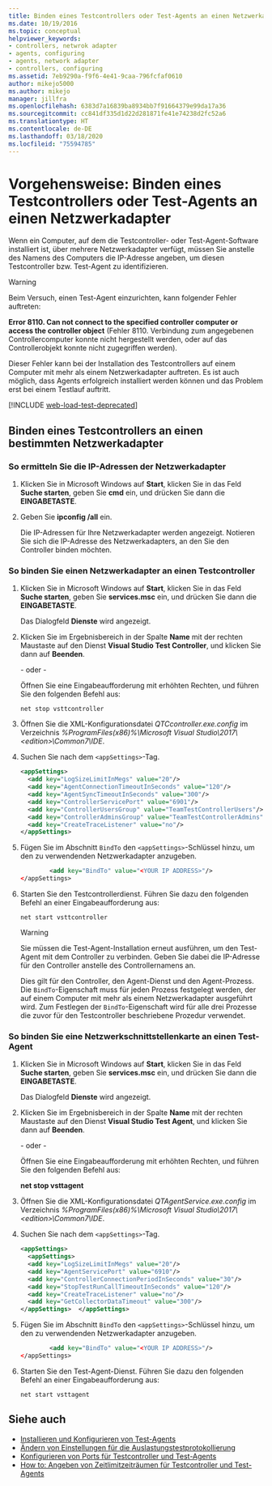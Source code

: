 ```yaml
---
title: Binden eines Testcontrollers oder Test-Agents an einen Netzwerkadapter
ms.date: 10/19/2016
ms.topic: conceptual
helpviewer_keywords:
- controllers, netwrok adapter
- agents, configuring
- agents, network adapter
- controllers, configuring
ms.assetid: 7eb9290a-f9f6-4e41-9caa-796fcfaf0610
author: mikejo5000
ms.author: mikejo
manager: jillfra
ms.openlocfilehash: 6383d7a16839ba8934bb7f91664379e99da17a36
ms.sourcegitcommit: cc841df335d1d22d281871fe41e74238d2fc52a6
ms.translationtype: HT
ms.contentlocale: de-DE
ms.lasthandoff: 03/18/2020
ms.locfileid: "75594785"
---
```

# <a name="how-to-bind-a-test-controller-or-test-agent-to-a-network-adapter"></a>Vorgehensweise: Binden eines Testcontrollers oder Test-Agents an einen Netzwerkadapter

Wenn ein Computer, auf dem die Testcontroller- oder Test-Agent-Software installiert ist, über mehrere Netzwerkadapter verfügt, müssen Sie anstelle des Namens des Computers die IP-Adresse angeben, um diesen Testcontroller bzw. Test-Agent zu identifizieren.

> [!WARNING]
> Beim Versuch, einen Test-Agent einzurichten, kann folgender Fehler auftreten:
>
> **Error 8110. Can not connect to the specified controller computer or access the controller object** (Fehler 8110. Verbindung zum angegebenen Controllercomputer konnte nicht hergestellt werden, oder auf das Controllerobjekt konnte nicht zugegriffen werden).
>
> Dieser Fehler kann bei der Installation des Testcontrollers auf einem Computer mit mehr als einem Netzwerkadapter auftreten. Es ist auch möglich, dass Agents erfolgreich installiert werden können und das Problem erst bei einem Testlauf auftritt.

[!INCLUDE [web-load-test-deprecated](includes/web-load-test-deprecated.md)]

## <a name="bind-a-test-controller-to-a-specific-network-adapter"></a>Binden eines Testcontrollers an einen bestimmten Netzwerkadapter

### <a name="to-obtain-the-ip-addresses-of-the-network-adapters"></a>So ermitteln Sie die IP-Adressen der Netzwerkadapter

1. Klicken Sie in Microsoft Windows auf **Start**, klicken Sie in das Feld **Suche starten**, geben Sie **cmd** ein, und drücken Sie dann die **EINGABETASTE**.

2. Geben Sie **ipconfig /all** ein.

     Die IP-Adressen für Ihre Netzwerkadapter werden angezeigt. Notieren Sie sich die IP-Adresse des Netzwerkadapters, an den Sie den Controller binden möchten.

### <a name="to-bind-a-network-adapter-to-a-test-controller"></a>So binden Sie einen Netzwerkadapter an einen Testcontroller

1. Klicken Sie in Microsoft Windows auf **Start**, klicken Sie in das Feld **Suche starten**, geben Sie **services.msc** ein, und drücken Sie dann die **EINGABETASTE**.

     Das Dialogfeld **Dienste** wird angezeigt.

2. Klicken Sie im Ergebnisbereich in der Spalte **Name** mit der rechten Maustaste auf den Dienst **Visual Studio Test Controller**, und klicken Sie dann auf **Beenden**.

     - oder -

     Öffnen Sie eine Eingabeaufforderung mit erhöhten Rechten, und führen Sie den folgenden Befehl aus:

     `net stop vsttcontroller`

3. Öffnen Sie die XML-Konfigurationsdatei *QTCcontroller.exe.config* im Verzeichnis *%ProgramFiles(x86)%\Microsoft Visual Studio\2017\\\<edition>\Common7\IDE*.

4. Suchen Sie nach dem `<appSettings>`-Tag.

    ```xml
    <appSettings>
      <add key="LogSizeLimitInMegs" value="20"/>
      <add key="AgentConnectionTimeoutInSeconds" value="120"/>
      <add key="AgentSyncTimeoutInSeconds" value="300"/>
      <add key="ControllerServicePort" value="6901"/>
      <add key="ControllerUsersGroup" value="TeamTestControllerUsers"/>
      <add key="ControllerAdminsGroup" value="TeamTestControllerAdmins"/>
      <add key="CreateTraceListener" value="no"/>
    </appSettings>
    ```

5. Fügen Sie im Abschnitt `BindTo` den `<appSettings>`-Schlüssel hinzu, um den zu verwendenden Netzwerkadapter anzugeben.

    ```xml
            <add key="BindTo" value="<YOUR IP ADDRESS>"/>
    </appSettings>
    ```

6. Starten Sie den Testcontrollerdienst. Führen Sie dazu den folgenden Befehl an einer Eingabeaufforderung aus:

    `net start vsttcontroller`

    > [!WARNING]
    > Sie müssen die Test-Agent-Installation erneut ausführen, um den Test-Agent mit dem Controller zu verbinden. Geben Sie dabei die IP-Adresse für den Controller anstelle des Controllernamens an.

     Dies gilt für den Controller, den Agent-Dienst und den Agent-Prozess. Die `BindTo`-Eigenschaft muss für jeden Prozess festgelegt werden, der auf einem Computer mit mehr als einem Netzwerkadapter ausgeführt wird. Zum Festlegen der `BindTo`-Eigenschaft wird für alle drei Prozesse die zuvor für den Testcontroller beschriebene Prozedur verwendet.

### <a name="to-bind-a-network-interface-card-to-a-test-agent"></a>So binden Sie eine Netzwerkschnittstellenkarte an einen Test-Agent

1. Klicken Sie in Microsoft Windows auf **Start**, klicken Sie in das Feld **Suche starten**, geben Sie **services.msc** ein, und drücken Sie dann die **EINGABETASTE**.

    Das Dialogfeld **Dienste** wird angezeigt.

2. Klicken Sie im Ergebnisbereich in der Spalte **Name** mit der rechten Maustaste auf den Dienst **Visual Studio Test Agent**, und klicken Sie dann auf **Beenden**.

     - oder -

     Öffnen Sie eine Eingabeaufforderung mit erhöhten Rechten, und führen Sie den folgenden Befehl aus:

     **net stop vsttagent**

3. Öffnen Sie die XML-Konfigurationsdatei *QTAgentService.exe.config* im Verzeichnis *%ProgramFiles(x86)%\Microsoft Visual Studio\2017\\\<edition>\Common7\IDE*.

4. Suchen Sie nach dem `<appSettings>`-Tag.

    ```xml
    <appSettings>
      <appSettings>
      <add key="LogSizeLimitInMegs" value="20"/>
      <add key="AgentServicePort" value="6910"/>
      <add key="ControllerConnectionPeriodInSeconds" value="30"/>
      <add key="StopTestRunCallTimeoutInSeconds" value="120"/>
      <add key="CreateTraceListener" value="no"/>
      <add key="GetCollectorDataTimeout" value="300"/>
    </appSettings>  </appSettings>
    ```

5. Fügen Sie im Abschnitt `BindTo` den `<appSettings>`-Schlüssel hinzu, um den zu verwendenden Netzwerkadapter anzugeben.

    ```xml
            <add key="BindTo" value="<YOUR IP ADDRESS>"/>
    </appSettings>
    ```

6. Starten Sie den Test-Agent-Dienst. Führen Sie dazu den folgenden Befehl an einer Eingabeaufforderung aus:

    `net start vsttagent`

## <a name="see-also"></a>Siehe auch

- [Installieren und Konfigurieren von Test-Agents](../test/lab-management/install-configure-test-agents.md)
- [Ändern von Einstellungen für die Auslastungstestprotokollierung](../test/modify-load-test-logging-settings.md)
- [Konfigurieren von Ports für Testcontroller und Test-Agents](../test/configure-ports-for-test-controllers-and-test-agents.md)
- [How to: Angeben von Zeitlimitzeiträumen für Testcontroller und Test-Agents](../test/how-to-specify-timeout-periods-for-test-controllers-and-test-agents.md)
